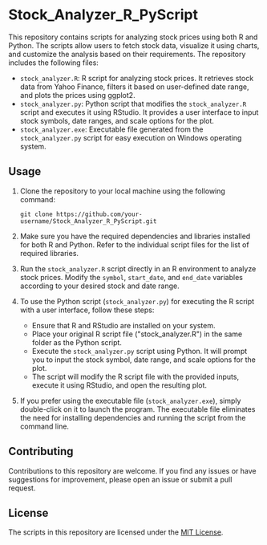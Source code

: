 # Stock_Analyzer_R_PyScript

This repository contains scripts for analyzing stock prices using both R and Python. The scripts allow users to fetch stock data, visualize it using charts, and customize the analysis based on their requirements. The repository includes the following files:

- `stock_analyzer.R`: R script for analyzing stock prices. It retrieves stock data from Yahoo Finance, filters it based on user-defined date range, and plots the prices using ggplot2.
- `stock_analyzer.py`: Python script that modifies the `stock_analyzer.R` script and executes it using RStudio. It provides a user interface to input stock symbols, date ranges, and scale options for the plot.
- `stock_analyzer.exe`: Executable file generated from the `stock_analyzer.py` script for easy execution on Windows operating system.

## Usage

1. Clone the repository to your local machine using the following command:

   ```
   git clone https://github.com/your-username/Stock_Analyzer_R_PyScript.git
   ```

2. Make sure you have the required dependencies and libraries installed for both R and Python. Refer to the individual script files for the list of required libraries.

3. Run the `stock_analyzer.R` script directly in an R environment to analyze stock prices. Modify the `symbol`, `start_date`, and `end_date` variables according to your desired stock and date range.

4. To use the Python script (`stock_analyzer.py`) for executing the R script with a user interface, follow these steps:

   - Ensure that R and RStudio are installed on your system.
   - Place your original R script file ("stock_analyzer.R") in the same folder as the Python script.
   - Execute the `stock_analyzer.py` script using Python. It will prompt you to input the stock symbol, date range, and scale options for the plot.
   - The script will modify the R script file with the provided inputs, execute it using RStudio, and open the resulting plot.

5. If you prefer using the executable file (`stock_analyzer.exe`), simply double-click on it to launch the program. The executable file eliminates the need for installing dependencies and running the script from the command line.

## Contributing

Contributions to this repository are welcome. If you find any issues or have suggestions for improvement, please open an issue or submit a pull request. 

## License

The scripts in this repository are licensed under the [MIT License](LICENSE).